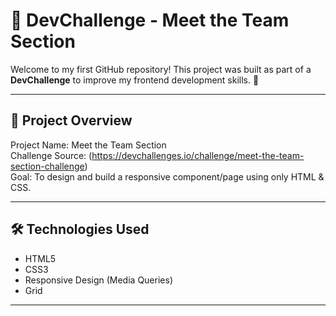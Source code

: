 # 🚀 DevChallenge - Meet the Team Section

Welcome to my first GitHub repository! This project was built as part of a **DevChallenge** to improve my frontend development skills. 🎉

---

## 📌 Project Overview

Project Name: Meet the Team Section  
Challenge Source: (https://devchallenges.io/challenge/meet-the-team-section-challenge)  
Goal: To design and build a responsive component/page using only HTML & CSS.

---

## 🛠️ Technologies Used

- HTML5  
- CSS3  
- Responsive Design (Media Queries)  
- Grid

---

